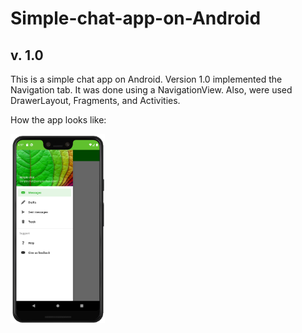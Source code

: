 # Simple-chat-app-on-Android

## v. 1.0
This is a simple chat app on Android. Version 1.0 implemented the Navigation tab. It was done using 
a NavigationView. Also, were used DrawerLayout, Fragments, and Activities.

How the app looks like:

<img src="images/navView.png" width="30%">
